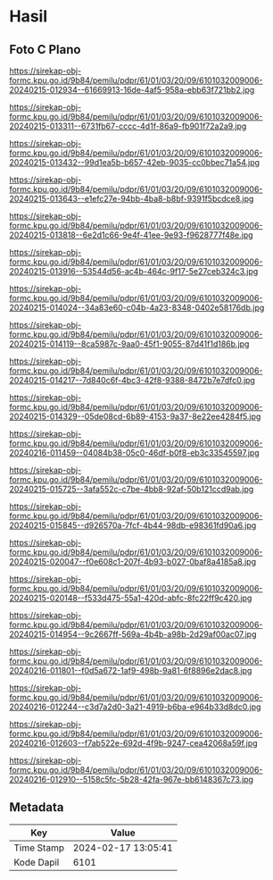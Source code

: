 # Hasil

## Foto C Plano

https://sirekap-obj-formc.kpu.go.id/9b84/pemilu/pdpr/61/01/03/20/09/6101032009006-20240215-012934--61669913-16de-4af5-958a-ebb63f721bb2.jpg

https://sirekap-obj-formc.kpu.go.id/9b84/pemilu/pdpr/61/01/03/20/09/6101032009006-20240215-013311--6731fb67-cccc-4d1f-86a9-fb901f72a2a9.jpg

https://sirekap-obj-formc.kpu.go.id/9b84/pemilu/pdpr/61/01/03/20/09/6101032009006-20240215-013432--99d1ea5b-b657-42eb-9035-cc0bbec71a54.jpg

https://sirekap-obj-formc.kpu.go.id/9b84/pemilu/pdpr/61/01/03/20/09/6101032009006-20240215-013643--e1efc27e-94bb-4ba8-b8bf-9391f5bcdce8.jpg

https://sirekap-obj-formc.kpu.go.id/9b84/pemilu/pdpr/61/01/03/20/09/6101032009006-20240215-013818--6e2d1c66-9e4f-41ee-9e93-f9628777f48e.jpg

https://sirekap-obj-formc.kpu.go.id/9b84/pemilu/pdpr/61/01/03/20/09/6101032009006-20240215-013916--53544d56-ac4b-464c-9f17-5e27ceb324c3.jpg

https://sirekap-obj-formc.kpu.go.id/9b84/pemilu/pdpr/61/01/03/20/09/6101032009006-20240215-014024--34a83e60-c04b-4a23-8348-0402e58176db.jpg

https://sirekap-obj-formc.kpu.go.id/9b84/pemilu/pdpr/61/01/03/20/09/6101032009006-20240215-014119--8ca5987c-9aa0-45f1-9055-87d41f1d186b.jpg

https://sirekap-obj-formc.kpu.go.id/9b84/pemilu/pdpr/61/01/03/20/09/6101032009006-20240215-014217--7d840c6f-4bc3-42f8-9388-8472b7e7dfc0.jpg

https://sirekap-obj-formc.kpu.go.id/9b84/pemilu/pdpr/61/01/03/20/09/6101032009006-20240215-014329--05de08cd-6b89-4153-9a37-8e22ee4284f5.jpg

https://sirekap-obj-formc.kpu.go.id/9b84/pemilu/pdpr/61/01/03/20/09/6101032009006-20240216-011459--04084b38-05c0-46df-b0f8-eb3c33545597.jpg

https://sirekap-obj-formc.kpu.go.id/9b84/pemilu/pdpr/61/01/03/20/09/6101032009006-20240215-015725--3afa552c-c7be-4bb8-92af-50b121ccd9ab.jpg

https://sirekap-obj-formc.kpu.go.id/9b84/pemilu/pdpr/61/01/03/20/09/6101032009006-20240215-015845--d926570a-7fcf-4b44-98db-e98361fd90a6.jpg

https://sirekap-obj-formc.kpu.go.id/9b84/pemilu/pdpr/61/01/03/20/09/6101032009006-20240215-020047--f0e608c1-207f-4b93-b027-0baf8a4185a8.jpg

https://sirekap-obj-formc.kpu.go.id/9b84/pemilu/pdpr/61/01/03/20/09/6101032009006-20240215-020148--f533d475-55a1-420d-abfc-8fc22ff9c420.jpg

https://sirekap-obj-formc.kpu.go.id/9b84/pemilu/pdpr/61/01/03/20/09/6101032009006-20240215-014954--9c2667ff-569a-4b4b-a98b-2d29af00ac07.jpg

https://sirekap-obj-formc.kpu.go.id/9b84/pemilu/pdpr/61/01/03/20/09/6101032009006-20240216-011801--f0d5a672-1af9-498b-9a81-6f8896e2dac8.jpg

https://sirekap-obj-formc.kpu.go.id/9b84/pemilu/pdpr/61/01/03/20/09/6101032009006-20240216-012244--c3d7a2d0-3a21-4919-b6ba-e964b33d8dc0.jpg

https://sirekap-obj-formc.kpu.go.id/9b84/pemilu/pdpr/61/01/03/20/09/6101032009006-20240216-012603--f7ab522e-692d-4f9b-9247-cea42068a59f.jpg

https://sirekap-obj-formc.kpu.go.id/9b84/pemilu/pdpr/61/01/03/20/09/6101032009006-20240216-012910--5158c5fc-5b28-42fa-967e-bb6148367c73.jpg


## Metadata

| Key        | Value               |
| ---------- | ------------------- |
| Time Stamp | 2024-02-17 13:05:41 |
| Kode Dapil | 6101                |



